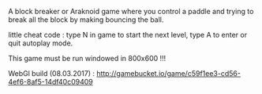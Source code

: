 A block breaker or Araknoid game where you control a paddle and trying to break all the block by making bouncing the ball.

little cheat code : type N in game to start the next level, type A to enter or quit autoplay mode.

This game must be run windowed in 800x600 !!!

WebGl build (08.03.2017) :
http://gamebucket.io/game/c59f1ee3-cd56-4ef6-8af5-14df40c09409